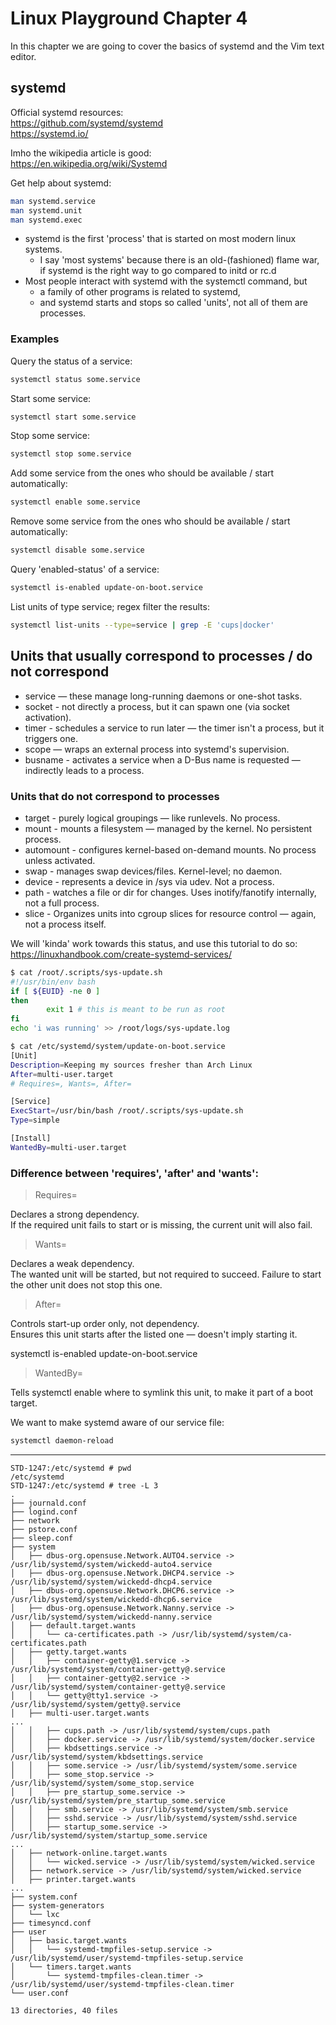 # Linux Playground Chapter 4

In this chapter we are going to cover the basics of systemd and the Vim text editor.

## systemd

Official systemd resources: \
https://github.com/systemd/systemd \
https://systemd.io/ 

Imho the wikipedia article is good: \
https://en.wikipedia.org/wiki/Systemd

Get help about systemd:

```bash
man systemd.service
man systemd.unit
man systemd.exec
```

- systemd is the first 'process' that is started on most modern linux systems.
  - I say 'most systems' because there is an old-(fashioned) flame war, if systemd is the right way to go compared to initd or rc.d
- Most people interact with systemd with the systemctl command, but 
  - a family of other programs is related to systemd,
  - and systemd starts and stops so called 'units', not all of them are processes.

### Examples


Query the status of a service:

```bash
systemctl status some.service
```

Start some service:

```bash
systemctl start some.service
```

Stop some service:

```bash
systemctl stop some.service
```

Add some service from the ones who should be available / start automatically:

```bash
systemctl enable some.service
```

Remove some service from the ones who should be available / start automatically:

```bash
systemctl disable some.service
```

Query 'enabled-status' of a service:

```bash
systemctl is-enabled update-on-boot.service
```

List units of type service; regex filter the results:

```bash
systemctl list-units --type=service | grep -E 'cups|docker'
```

## Units that usually correspond to processes / do not correspond

- service — these manage long-running daemons or one-shot tasks.
- socket - not directly a process, but it can spawn one (via socket activation).
- timer - schedules a service to run later — the timer isn't a process, but it triggers one.
- scope — wraps an external process into systemd's supervision.
- busname - activates a service when a D-Bus name is requested — indirectly leads to a process.

### Units that do not correspond to processes

- target - purely logical groupings — like runlevels. No process.
- mount - mounts a filesystem — managed by the kernel. No persistent process.
- automount - configures kernel-based on-demand mounts. No process unless activated.
- swap - manages swap devices/files. Kernel-level; no daemon.
- device - represents a device in /sys via udev. Not a process.
- path - watches a file or dir for changes. Uses inotify/fanotify internally, not a full process.
- slice - Organizes units into cgroup slices for resource control — again, not a process itself.


We will 'kinda' work towards this status, and use this tutorial to do so: https://linuxhandbook.com/create-systemd-services/

```bash
$ cat /root/.scripts/sys-update.sh
#!/usr/bin/env bash
if [ ${EUID} -ne 0 ]
then
        exit 1 # this is meant to be run as root
fi
echo 'i was running' >> /root/logs/sys-update.log
```
```bash
$ cat /etc/systemd/system/update-on-boot.service
[Unit]
Description=Keeping my sources fresher than Arch Linux
After=multi-user.target
# Requires=, Wants=, After=

[Service]
ExecStart=/usr/bin/bash /root/.scripts/sys-update.sh
Type=simple

[Install]
WantedBy=multi-user.target
```

### Difference between 'requires', 'after' and 'wants':


>Requires=

Declares a strong dependency. \
If the required unit fails to start or is missing, the current unit will also fail.

>Wants=

Declares a weak dependency. \
The wanted unit will be started, but not required to succeed.
Failure to start the other unit does not stop this one.

>After=

Controls start-up order only, not dependency. \
Ensures this unit starts after the listed one — doesn't imply starting it.

systemctl is-enabled update-on-boot.service


>WantedBy=

Tells systemctl enable where to symlink this unit, to make it part of a boot target.

We want to make systemd aware of our service file:

```bash
systemctl daemon-reload
```
---

```
STD-1247:/etc/systemd # pwd
/etc/systemd
STD-1247:/etc/systemd # tree -L 3
.
├── journald.conf
├── logind.conf
├── network
├── pstore.conf
├── sleep.conf
├── system
│   ├── dbus-org.opensuse.Network.AUTO4.service -> /usr/lib/systemd/system/wickedd-auto4.service
│   ├── dbus-org.opensuse.Network.DHCP4.service -> /usr/lib/systemd/system/wickedd-dhcp4.service
│   ├── dbus-org.opensuse.Network.DHCP6.service -> /usr/lib/systemd/system/wickedd-dhcp6.service
│   ├── dbus-org.opensuse.Network.Nanny.service -> /usr/lib/systemd/system/wickedd-nanny.service
│   ├── default.target.wants
│   │   └── ca-certificates.path -> /usr/lib/systemd/system/ca-certificates.path
│   ├── getty.target.wants
│   │   ├── container-getty@1.service -> /usr/lib/systemd/system/container-getty@.service
│   │   ├── container-getty@2.service -> /usr/lib/systemd/system/container-getty@.service
│   │   └── getty@tty1.service -> /usr/lib/systemd/system/getty@.service
│   ├── multi-user.target.wants
...
│   │   ├── cups.path -> /usr/lib/systemd/system/cups.path
│   │   ├── docker.service -> /usr/lib/systemd/system/docker.service
│   │   ├── kbdsettings.service -> /usr/lib/systemd/system/kbdsettings.service
│   │   ├── some.service -> /usr/lib/systemd/system/some.service
│   │   ├── some_stop.service -> /usr/lib/systemd/system/some_stop.service
│   │   ├── pre_startup_some.service -> /usr/lib/systemd/system/pre_startup_some.service
│   │   ├── smb.service -> /usr/lib/systemd/system/smb.service
│   │   ├── sshd.service -> /usr/lib/systemd/system/sshd.service
│   │   ├── startup_some.service -> /usr/lib/systemd/system/startup_some.service
...
│   ├── network-online.target.wants
│   │   └── wicked.service -> /usr/lib/systemd/system/wicked.service
│   ├── network.service -> /usr/lib/systemd/system/wicked.service
│   ├── printer.target.wants
...
├── system.conf
├── system-generators
│   └── lxc
├── timesyncd.conf
├── user
│   ├── basic.target.wants
│   │   └── systemd-tmpfiles-setup.service -> /usr/lib/systemd/user/systemd-tmpfiles-setup.service
│   └── timers.target.wants
│       └── systemd-tmpfiles-clean.timer -> /usr/lib/systemd/user/systemd-tmpfiles-clean.timer
└── user.conf

13 directories, 40 files
```




